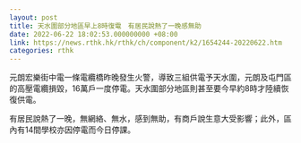```yaml
---
layout: post
title: 天水圍部分地區早上8時復電　有居民說熱了一晚感無助
date: 2022-06-22 18:02:53.000000000 +08:00
link: https://news.rthk.hk/rthk/ch/component/k2/1654244-20220622.htm
categories: rthk
---
```


元朗宏樂街中電一條電纜橋昨晚發生火警，導致三組供電予天水圍，元朗及屯門區的高壓電纜損毀，16萬戶一度停電。天水圍部分地區則甚至要今早約8時才陸續恢復供電。

有居民說熱了一晚，無網絡、無水，感到無助，有商戶說生意大受影響；此外，區內有14間學校亦因停電而今日停課。
